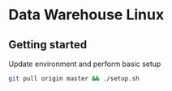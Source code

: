 # Data Warehouse Linux

## Getting started
Update environment and perform basic setup

```bash
git pull origin master && ./setup.sh
```
